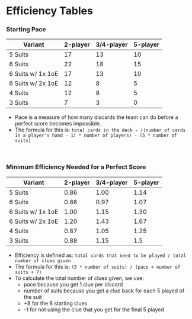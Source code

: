 # Efficiency Tables

### Starting Pace

| Variant           | 2-player | 3/4-player | 5-player |
| ----------------- | -------- | ---------- | -------- |
| 5 Suits           | 17       | 13         | 10       |
| 6 Suits           | 22       | 18         | 15       |
| 6 Suits w/ 1x 1oE | 17       | 13         | 10       |
| 6 Suits w/ 2x 1oE | 12       | 8          | 5        |
| 4 Suits           | 12       | 8          | 5        |
| 3 Suits           | 7        | 3          | 0        |

* Pace is a measure of how many discards the team can do before a perfect score becomes impossible.
* The formula for this is: `total cards in the deck - ((number of cards in a player's hand - 1) * number of players) - (5 * number of suits)`

<br />

### Minimum Efficiency Needed for a Perfect Score

| Variant           | 2-player | 3/4-player | 5-player |
| ----------------- | -------- | ---------- | -------- |
| 5 Suits           | 0.86     | 1.00       | 1.14     |
| 6 Suits           | 0.86     | 0.97       | 1.07     |
| 6 Suits w/ 1x 1oE | 1.00     | 1.15       | 1.30     |
| 6 Suits w/ 2x 1oE | 1.20     | 1.43       | 1.67     |
| 4 Suits           | 0.87     | 1.05       | 1.25     |
| 3 Suits           | 0.88     | 1.15       | 1.5      |

* Efficiency is defined as: `total cards that need to be played / total number of clues given`
* The formula for this is: `(5 * number of suits) / (pace + number of suits + 7)`
* To calculate the total number of clues given, we use:
  * pace because you get 1 clue per discard
  * number of suits because you get a clue back for each 5 played of the suit
  * +8 for the 8 starting clues
  * -1 for not using the clue that you get for the final 5 played
